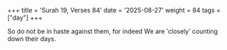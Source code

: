 +++
title = 'Surah 19, Verses 84'
date = '2025-08-27'
weight = 84
tags = ["day"]
+++

So do not be in haste against them, for indeed We are ˹closely˺ counting down their days.